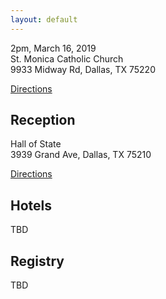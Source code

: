 ```yaml
---
layout: default
---
```


2pm, March 16, 2019  
St. Monica Catholic Church  
9933 Midway Rd, Dallas, TX 75220

[Directions](https://goo.gl/maps/xTakWvMqJDH2)

Reception
---

Hall of State  
3939 Grand Ave, Dallas, TX 75210

[Directions](https://goo.gl/maps/y5st2NpNgXz)

Hotels
---

TBD

Registry
---

TBD
